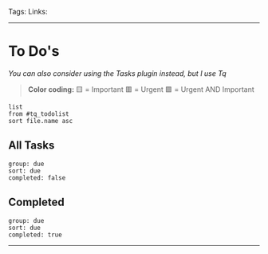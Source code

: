 Tags: 
Links:
___
# To Do's
*You can also consider using the Tasks plugin instead, but I use Tq*

> **Color coding:**
> 🟨 = Important
> 🟥 = Urgent
> 🟪 = Urgent AND Important

```dataview
list
from #tq_todolist
sort file.name asc
```
## All Tasks
```tq
group: due
sort: due
completed: false
```
## Completed
```tq
group: due
sort: due
completed: true

```
___